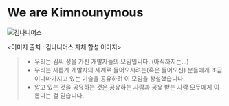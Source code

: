 # We are Kimnounymous

![김나니머스](https://kimnonymous.github.io/logo.png)

<이미지 출처 : 김나니머스 자체 합성 이미지>
> - 우리는 김씨 성을 가진 개발자들의 모임입니다. (아직까지는...)
> - 우리는 새롭게 개발자의 세계로 들어오시려는(혹은 들어오신) 분들에게 조금이나마가지고 있는 기술을 공유하려 이 모임을 창설했습니다.
> - 알고 있는 것을 공유하는 것은 공유하는 사람과 공유 받는 사람 모두에게 이롭다는 걸 믿습니다.
